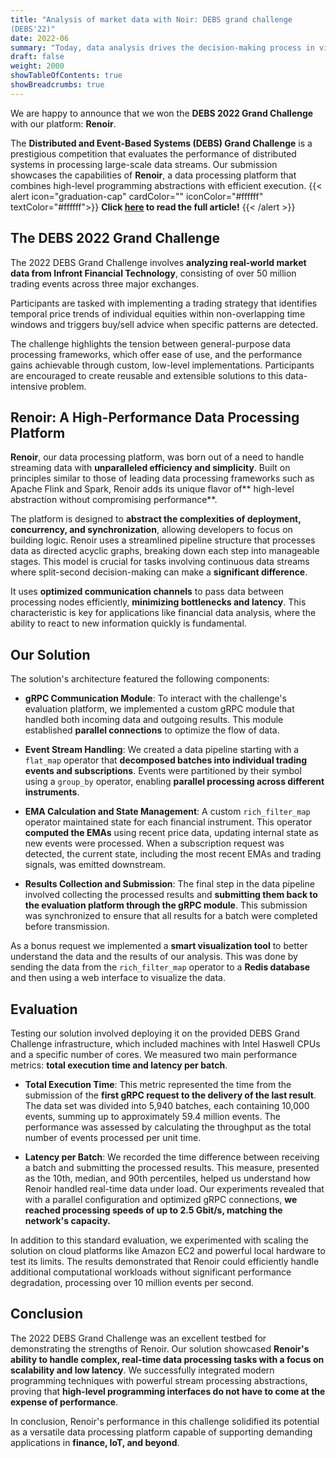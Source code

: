 ```yaml
---
title: "Analysis of market data with Noir: DEBS grand challenge
(DEBS'22)"
date: 2022-06
summary: "Today, data analysis drives the decision-making process in virtually every human activity. This demands for software platforms that offer simple programming abstractions to express data analysis tasks and that can execute them in an efficient and scalable way..."
draft: false
weight: 2000
showTableOfContents: true
showBreadcrumbs: true
---
```


We are happy to announce that we won the **DEBS 2022 Grand Challenge** with our platform: **Renoir**. 

The **Distributed and Event-Based Systems (DEBS) Grand Challenge** is a prestigious competition that evaluates the performance of distributed systems in processing large-scale data streams. Our submission showcases the capabilities of **Renoir**, a data processing platform that combines high-level programming abstractions with efficient execution.
{{< alert icon="graduation-cap" cardColor="" iconColor="#ffffff" textColor="#ffffff">}}
**Click 
[here](https://dl.acm.org/doi/10.1145/3524860.3539646)
to read the full article!**
{{< /alert >}}

## The DEBS 2022 Grand Challenge
The 2022 DEBS Grand Challenge involves **analyzing real-world market data from Infront Financial Technology**, consisting of over 50 million trading events across three major exchanges. 

Participants are tasked with implementing a trading strategy that identifies temporal price trends of individual equities within non-overlapping time windows and triggers buy/sell advice when specific patterns are detected.

The challenge highlights the tension between general-purpose data processing frameworks, which offer ease of use, and the performance gains achievable through custom, low-level implementations. Participants are encouraged to create reusable and extensible solutions to this data-intensive problem.

## Renoir: A High-Performance Data Processing Platform
**Renoir**, our data processing platform, was born out of a need to handle streaming data with **unparalleled efficiency and simplicity**. Built on principles similar to those of leading data processing frameworks such as Apache Flink and Spark, Renoir adds its unique flavor of** high-level abstraction without compromising performance**.

The platform is designed to **abstract the complexities of deployment, concurrency, and synchronization**, allowing developers to focus on building logic. Renoir uses a streamlined pipeline structure that processes data as directed acyclic graphs, breaking down each step into manageable stages. This model is crucial for tasks involving continuous data streams where split-second decision-making can make a **significant difference​**.

It uses **optimized communication channels** to pass data between processing nodes efficiently, **minimizing bottlenecks and latency**. This characteristic is key for applications like financial data analysis, where the ability to react to new information quickly is fundamental.

## Our Solution

The solution's architecture featured the following components:

- **gRPC Communication Module**: To interact with the challenge's evaluation platform, we implemented a custom gRPC module that handled both incoming data and outgoing results. This module established **parallel connections** to optimize the flow of data.

- **Event Stream Handling**: We created a data pipeline starting with a `flat_map` operator that **decomposed batches into individual trading events and subscriptions**. Events were partitioned by their symbol using a `group_by` operator, enabling **parallel processing across different instruments**.

- **EMA Calculation and State Management**: A custom `rich_filter_map` operator maintained state for each financial instrument. This operator **computed the EMAs** using recent price data, updating internal state as new events were processed. When a subscription request was detected, the current state, including the most recent EMAs and trading signals, was emitted downstream.

- **Results Collection and Submission**: The final step in the data pipeline involved collecting the processed results and **submitting them back to the evaluation platform through the gRPC module**. This submission was synchronized to ensure that all results for a batch were completed before transmission​.

As a  bonus request we implemented a **smart visualization tool** to better understand the data and the results of our analysis. This was done by sending the data from the `rich_filter_map` operator to a **Redis database** and then using a web interface to visualize the data.

## Evaluation
Testing our solution involved deploying it on the provided DEBS Grand Challenge infrastructure, which included machines with Intel Haswell CPUs and a specific number of cores. We measured two main performance metrics: **total execution time and latency per batch**.

- **Total Execution Time**: This metric represented the time from the submission of the **first gRPC request to the delivery of the last result**. The data set was divided into 5,940 batches, each containing 10,000 events, summing up to approximately 59.4 million events. The performance was assessed by calculating the throughput as the total number of events processed per unit time.

- **Latency per Batch**: We recorded the time difference between receiving a batch and submitting the processed results. This measure, presented as the 10th, median, and 90th percentiles, helped us understand how Renoir handled real-time data under load. Our experiments revealed that with a parallel configuration and optimized gRPC connections, **we reached processing speeds of up to 2.5 Gbit/s, matching the network's capacity.**

In addition to this standard evaluation, we experimented with scaling the solution on cloud platforms like Amazon EC2 and powerful local hardware to test its limits. The results demonstrated that Renoir could efficiently handle additional computational workloads without significant performance degradation, processing over 10 million events per second​.

## Conclusion

The 2022 DEBS Grand Challenge was an excellent testbed for demonstrating the strengths of Renoir. Our solution showcased **Renoir's ability to handle complex, real-time data processing tasks with a focus on scalability and low latency**. We successfully integrated modern programming techniques with powerful stream processing abstractions, proving that **high-level programming interfaces do not have to come at the expense of performance**.

In conclusion, Renoir's performance in this challenge solidified its potential as a versatile data processing platform capable of supporting demanding applications in **finance, IoT, and beyond**.
